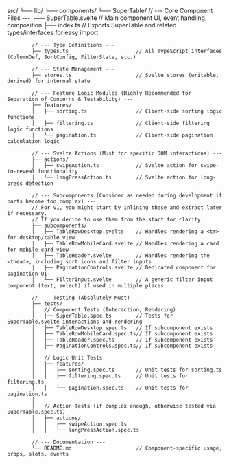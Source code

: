 src/
└── lib/
    └── components/
        └── SuperTable/
            // --- Core Component Files ---
            ├── SuperTable.svelte             // Main component UI, event handling, composition
            ├── index.ts                      // Exports SuperTable and related types/interfaces for easy import

            // --- Type Definitions ---
            ├── types.ts                      // All TypeScript interfaces (ColumnDef, SortConfig, FilterState, etc.)

            // --- State Management ---
            ├── stores.ts                     // Svelte stores (writable, derived) for internal state

            // --- Feature Logic Modules (Highly Recommended for Separation of Concerns & Testability) ---
            ├── features/
            │   ├── sorting.ts                // Client-side sorting logic functions
            │   ├── filtering.ts              // Client-side filtering logic functions
            │   └── pagination.ts             // Client-side pagination calculation logic

            // --- Svelte Actions (Must for specific DOM interactions) ---
            ├── actions/
            │   ├── swipeAction.ts            // Svelte action for swipe-to-reveal functionality
            │   └── longPressAction.ts        // Svelte action for long-press detection

            // --- Subcomponents (Consider as needed during development if parts become too complex) ---
            // For v1, you might start by inlining these and extract later if necessary.
            // If you decide to use them from the start for clarity:
            ├── subcomponents/
            │   ├── TableRowDesktop.svelte    // Handles rendering a <tr> for desktop/table view
            │   ├── TableRowMobileCard.svelte // Handles rendering a card for mobile card view
            │   ├── TableHeader.svelte        // Handles rendering the <thead>, including sort icons and filter inputs
            │   ├── PaginationControls.svelte // Dedicated component for pagination UI
            │   └── FilterInput.svelte        // A generic filter input component (text, select) if used in multiple places

            // --- Testing (Absolutely Must) ---
            ├── tests/
            │   // Component Tests (Interaction, Rendering)
            │   ├── SuperTable.spec.ts        // Tests for SuperTable.svelte interactions and rendering
            │   ├── TableRowDesktop.spec.ts   // If subcomponent exists
            │   ├── TableRowMobileCard.spec.ts// If subcomponent exists
            │   ├── TableHeader.spec.ts       // If subcomponent exists
            │   ├── PaginationControls.spec.ts// If subcomponent exists
            │
            │   // Logic Unit Tests
            │   ├── features/
            │   │   ├── sorting.spec.ts       // Unit tests for sorting.ts
            │   │   ├── filtering.spec.ts     // Unit tests for filtering.ts
            │   │   └── pagination.spec.ts    // Unit tests for pagination.ts
            │
            │   // Action Tests (if complex enough, otherwise tested via SuperTable.spec.ts)
            │   ├── actions/
            │   │   ├── swipeAction.spec.ts
            │   │   └── longPressAction.spec.ts

            // --- Documentation ---
            └── README.md                     // Component-specific usage, props, slots, events